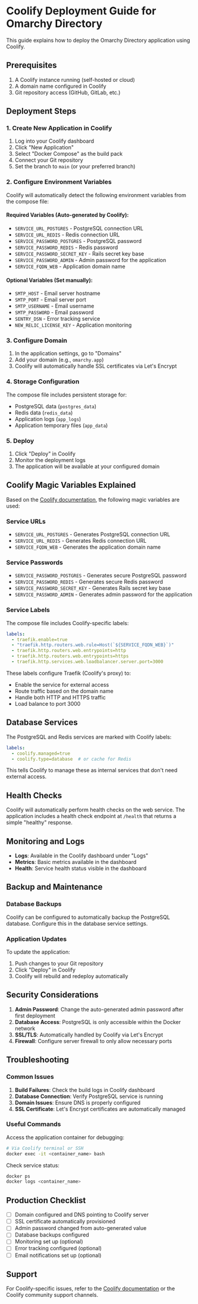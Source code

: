 # Coolify Deployment Guide for Omarchy Directory

This guide explains how to deploy the Omarchy Directory application using Coolify.

## Prerequisites

1. A Coolify instance running (self-hosted or cloud)
2. A domain name configured in Coolify
3. Git repository access (GitHub, GitLab, etc.)

## Deployment Steps

### 1. Create New Application in Coolify

1. Log into your Coolify dashboard
2. Click "New Application"
3. Select "Docker Compose" as the build pack
4. Connect your Git repository
5. Set the branch to `main` (or your preferred branch)

### 2. Configure Environment Variables

Coolify will automatically detect the following environment variables from the compose file:

#### Required Variables (Auto-generated by Coolify):
- `SERVICE_URL_POSTGRES` - PostgreSQL connection URL
- `SERVICE_URL_REDIS` - Redis connection URL  
- `SERVICE_PASSWORD_POSTGRES` - PostgreSQL password
- `SERVICE_PASSWORD_REDIS` - Redis password
- `SERVICE_PASSWORD_SECRET_KEY` - Rails secret key base
- `SERVICE_PASSWORD_ADMIN` - Admin password for the application
- `SERVICE_FQDN_WEB` - Application domain name

#### Optional Variables (Set manually):
- `SMTP_HOST` - Email server hostname
- `SMTP_PORT` - Email server port
- `SMTP_USERNAME` - Email username
- `SMTP_PASSWORD` - Email password
- `SENTRY_DSN` - Error tracking service
- `NEW_RELIC_LICENSE_KEY` - Application monitoring

### 3. Configure Domain

1. In the application settings, go to "Domains"
2. Add your domain (e.g., `omarchy.app`)
3. Coolify will automatically handle SSL certificates via Let's Encrypt

### 4. Storage Configuration

The compose file includes persistent storage for:
- PostgreSQL data (`postgres_data`)
- Redis data (`redis_data`) 
- Application logs (`app_logs`)
- Application temporary files (`app_data`)

### 5. Deploy

1. Click "Deploy" in Coolify
2. Monitor the deployment logs
3. The application will be available at your configured domain

## Coolify Magic Variables Explained

Based on the [Coolify documentation](https://coolify.io/docs/knowledge-base/docker/compose), the following magic variables are used:

### Service URLs
- `SERVICE_URL_POSTGRES` - Generates PostgreSQL connection URL
- `SERVICE_URL_REDIS` - Generates Redis connection URL
- `SERVICE_FQDN_WEB` - Generates the application domain name

### Service Passwords
- `SERVICE_PASSWORD_POSTGRES` - Generates secure PostgreSQL password
- `SERVICE_PASSWORD_REDIS` - Generates secure Redis password
- `SERVICE_PASSWORD_SECRET_KEY` - Generates Rails secret key base
- `SERVICE_PASSWORD_ADMIN` - Generates admin password for the application

### Service Labels

The compose file includes Coolify-specific labels:

```yaml
labels:
  - traefik.enable=true
  - "traefik.http.routers.web.rule=Host(`${SERVICE_FQDN_WEB}`)"
  - traefik.http.routers.web.entrypoints=http
  - traefik.http.routers.web.entrypoints=https
  - traefik.http.services.web.loadbalancer.server.port=3000
```

These labels configure Traefik (Coolify's proxy) to:
- Enable the service for external access
- Route traffic based on the domain name
- Handle both HTTP and HTTPS traffic
- Load balance to port 3000

## Database Services

The PostgreSQL and Redis services are marked with Coolify labels:

```yaml
labels:
  - coolify.managed=true
  - coolify.type=database  # or cache for Redis
```

This tells Coolify to manage these as internal services that don't need external access.

## Health Checks

Coolify will automatically perform health checks on the web service. The application includes a health check endpoint at `/health` that returns a simple "healthy" response.

## Monitoring and Logs

- **Logs**: Available in the Coolify dashboard under "Logs"
- **Metrics**: Basic metrics available in the dashboard
- **Health**: Service health status visible in the dashboard

## Backup and Maintenance

### Database Backups
Coolify can be configured to automatically backup the PostgreSQL database. Configure this in the database service settings.

### Application Updates
To update the application:
1. Push changes to your Git repository
2. Click "Deploy" in Coolify
3. Coolify will rebuild and redeploy automatically

## Security Considerations

1. **Admin Password**: Change the auto-generated admin password after first deployment
2. **Database Access**: PostgreSQL is only accessible within the Docker network
3. **SSL/TLS**: Automatically handled by Coolify via Let's Encrypt
4. **Firewall**: Configure server firewall to only allow necessary ports

## Troubleshooting

### Common Issues

1. **Build Failures**: Check the build logs in Coolify dashboard
2. **Database Connection**: Verify PostgreSQL service is running
3. **Domain Issues**: Ensure DNS is properly configured
4. **SSL Certificate**: Let's Encrypt certificates are automatically managed

### Useful Commands

Access the application container for debugging:
```bash
# Via Coolify terminal or SSH
docker exec -it <container_name> bash
```

Check service status:
```bash
docker ps
docker logs <container_name>
```

## Production Checklist

- [ ] Domain configured and DNS pointing to Coolify server
- [ ] SSL certificate automatically provisioned
- [ ] Admin password changed from auto-generated value
- [ ] Database backups configured
- [ ] Monitoring set up (optional)
- [ ] Error tracking configured (optional)
- [ ] Email notifications set up (optional)

## Support

For Coolify-specific issues, refer to the [Coolify documentation](https://coolify.io/docs/knowledge-base/docker/compose) or the Coolify community support channels.





